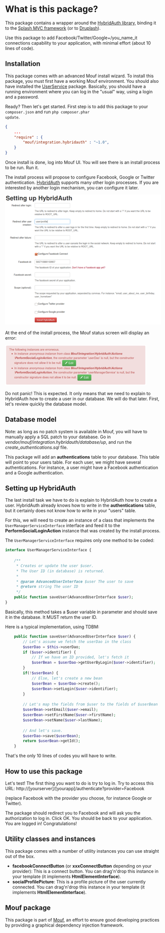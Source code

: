 What is this package?
=====================

This package contains a wrapper around the [HybridAuth library](http://hybridauth.sourceforge.net/), binding it to the [Splash MVC framework](http://mouf-php.com/packages/mouf/mvc.splash/index.md) (or to [Druplash](http://mouf-php.com/packages/mouf/integration.drupal.druplash/README.md)).

Use this package to add Facebook/Twitter/Google+/you_name_it connections capability to your application, with minimal effort (about 10 lines of code).

Installation
------------

This package comes with an advanced Mouf install wizard.
To install this package, you must first have a working Mouf environment.
You should also have installed the [UserService](http://mouf-php.com/packages/mouf/security.userservice/) package.
Basically, you should have a running environment where you can log in the "usual" way, using a login and a password.

Ready? Then let's get started.
First step is to add this package to your <code>composer.json</code> and run <code>php composer.phar update</code>.

```json
{
	...
	"require" : {
		"mouf/integration.hybridauth" : "~1.0",
	}
}
```

Once install is done, log into Mouf UI. You will see there is an install process to be run.
Run it.

The install process will propose to configure Facebook, Google or Twitter authentication.  [HybridAuth](http://hybridauth.sourceforge.net/)
supports many other login processes. If you are interested by another login mechanism, you can configure it later.

<img src="doc/images/install.png" alt="" />

At the end of the install process, the Mouf status screen will display an error:

<img src="doc/images/status_error.png" alt="" />

Do not panic! This is expected. It only means that we need to explain to HybridAuth how to create a user
in our database. We will do that later. First, let's review quickly the database model.

Database model
--------------

Note: as long as no patch system is available in Mouf, you will have to manually apply a SQL patch to your database.
Go in *vendor/mouf/integration.hybridauth/database/up*, and run the *create_authentications.sql* file. 

This package will add an **authentications** table to your database. This table will point to your users table.
For each user, we might have several authentications. For instance, a user might have a Facebook authentication
and a Google authentication.

Setting up HybridAuth
---------------------
The last install task we have to do is explain to HybridAuth how to create a user. HybridAuth already
knows how to write in the **authentications** table, but it certainly does not know how to write in your "users" table.

For this, we will need to create an instance of a class that implements the <code>UserManagerServiceInterface</code> interface
and feed it to the **PerformSocialLoginAction** instance that was created by the install process.

The <code>UserManagerServiceInterface</code> requires only one method to be coded: 

```php
interface UserManagerServiceInterface {
	
	/**
	 * Creates or update the user $user.
	 * The User ID (in database) is returned.
	 * 
	 * @param AdvancedUserInterface $user The user to save
	 * @return string The user ID
	 */
	public function saveUser(AdvancedUserInterface $user);
}
```

Basically, this method takes a $user variable in parameter and should save it in the database.
It MUST return the user ID.

Here is a typical implementation, using TDBM:

```php
	public function saveUser(AdvancedUserInterface $user) {
		// Let's assume we fetch the userDao in the class
		$userDao = $this->userDao;
		if ($user->identifier) {
			// If we have an ID provided, let's fetch it
			$userBean = $userDao->getUserByLogin($user->identifier);
		}
        if(!$userBean) {
			// Else, let's create a new bean
			$userBean = $userDao->create();
			$userBean->setLogin($user->identifier);
		}
		
		// Let's map the fields from $user to the fields of $userBean
		$userBean->setEmail($user->email);
		$userBean->setFirstName($user->firstName);
		$userBean->setName($user->lastName);
		
		// And let's save.
		$userDao->save($userBean);
		return $userBean->getId();
	}
```

That's the only 10 lines of codes you will have to write.

How to use this package
-----------------------

Let's test!
The first thing you want to do is try to log in.
Try to access this URL:
	http://[yourserver]/[yourapp]/authenticate?provider=Facebook
	
(replace Facebook with the provider you choose, for instance Google or Twitter).

The package should redirect you to Facebook and will ask you the authorization to log in.
Click OK. You should be back to your application. You are logged in! Congratulations!

Utility classes and instances
-----------------------------

This package comes with a number of utility instances you can use straight out of the box.

- **facebookConnectButton** (or **xxxConnectButton** depending on your provider): This is a connect button. You can drag'n'drop
this instance in your template (it implements **HtmlElementInterface**).
- **socialProfilePicture**: This is a profile picture of the user currently connected. You can drag'n'drop
this instance in your template (it implements **HtmlElementInterface**).


Mouf package
------------

This package is part of [Mouf](http://mouf-php.com), an effort to ensure good developing practices by providing a graphical dependency injection framework.
